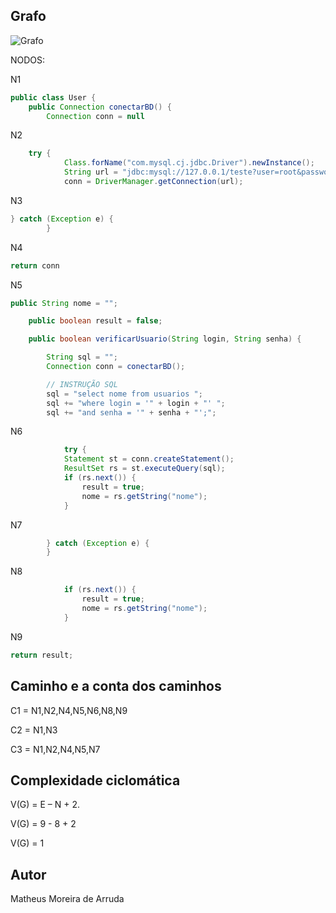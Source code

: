 ## Grafo

![Grafo](https://github.com/user-attachments/assets/96bafe71-4e14-4a09-8120-1b5205240138)


NODOS:

N1 
~~~JAVA
public class User {
    public Connection conectarBD() {
        Connection conn = null
~~~

N2 
~~~JAVA
    try {
        	Class.forName("com.mysql.cj.jdbc.Driver").newInstance();
            String url = "jdbc:mysql://127.0.0.1/teste?user=root&password=1234";
            conn = DriverManager.getConnection(url);
~~~

N3
~~~JAVA
} catch (Exception e) {
        }
~~~
N4
~~~JAVA
return conn
~~~
   
N5   
~~~JAVA
public String nome = "";

    public boolean result = false;

    public boolean verificarUsuario(String login, String senha) {

    	String sql = "";
        Connection conn = conectarBD();

        // INSTRUÇÃO SQL
        sql = "select nome from usuarios ";
        sql += "where login = '" + login + "' ";
        sql += "and senha = '" + senha + "';";
~~~

N6
~~~JAVA
            try {
            Statement st = conn.createStatement();
            ResultSet rs = st.executeQuery(sql);
            if (rs.next()) {
                result = true;
                nome = rs.getString("nome");
            }
~~~

N7  
~~~JAVA
        } catch (Exception e) {
        }
~~~ 

N8 
~~~JAVA
            if (rs.next()) {
                result = true;
                nome = rs.getString("nome");
            }
~~~ 

N9 

~~~JAVA
return result;
~~~ 

## Caminho e a conta dos caminhos

C1 = N1,N2,N4,N5,N6,N8,N9

C2 = N1,N3

C3 = N1,N2,N4,N5,N7




## Complexidade ciclomática
V(G) = E – N + 2.

V(G) = 9 - 8 + 2

V(G) = 1



## Autor

Matheus Moreira de Arruda


